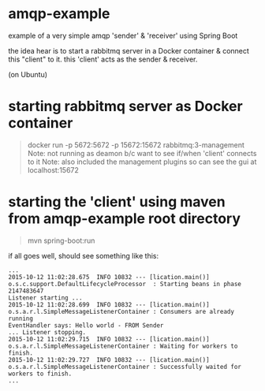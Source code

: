 # amqp-example
example of a very simple amqp 'sender' &amp; 'receiver' using Spring Boot

the idea hear is to start a rabbitmq server in a Docker container & connect this "client" to it.
this 'client' acts as the sender & receiver.

(on Ubuntu)
# starting rabbitmq server as Docker container
> docker run -p 5672:5672 -p 15672:15672 rabbitmq:3-management
Note: not running as deamon b/c want to see if/when 'client' connects to it
Note: also included the management plugins so can see the gui at localhost:15672

# starting the 'client' using maven from amqp-example root directory
> mvn spring-boot:run

if all goes well, should see something like this:
```
...
2015-10-12 11:02:28.675  INFO 10832 --- [lication.main()] o.s.c.support.DefaultLifecycleProcessor  : Starting beans in phase 2147483647
Listener starting ...
2015-10-12 11:02:28.699  INFO 10832 --- [lication.main()] o.s.a.r.l.SimpleMessageListenerContainer : Consumers are already running
EventHandler says: Hello world - FROM Sender 
... Listener stopping.
2015-10-12 11:02:29.715  INFO 10832 --- [lication.main()] o.s.a.r.l.SimpleMessageListenerContainer : Waiting for workers to finish.
2015-10-12 11:02:29.727  INFO 10832 --- [lication.main()] o.s.a.r.l.SimpleMessageListenerContainer : Successfully waited for workers to finish.
...
```

